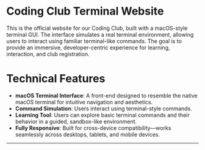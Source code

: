 # Coding Club Terminal Website

This is the official website for our Coding Club, built with a macOS-style terminal GUI. The interface simulates a real terminal environment, allowing users to interact using familiar terminal-like commands. The goal is to provide an immersive, developer-centric experience for learning, interaction, and club registration.


# Technical Features

- **macOS Terminal Interface**: A front-end designed to resemble the native macOS terminal for intuitive navigation and aesthetics.
- **Command Simulation**: Users interact using terminal-style commands.
- **Learning Tool**: Users can explore basic terminal commands and their behavior in a guided, sandbox-like environment.
- **Fully Responsive**: Built for cross-device compatibility—works seamlessly across desktops, tablets, and mobile devices.

---

